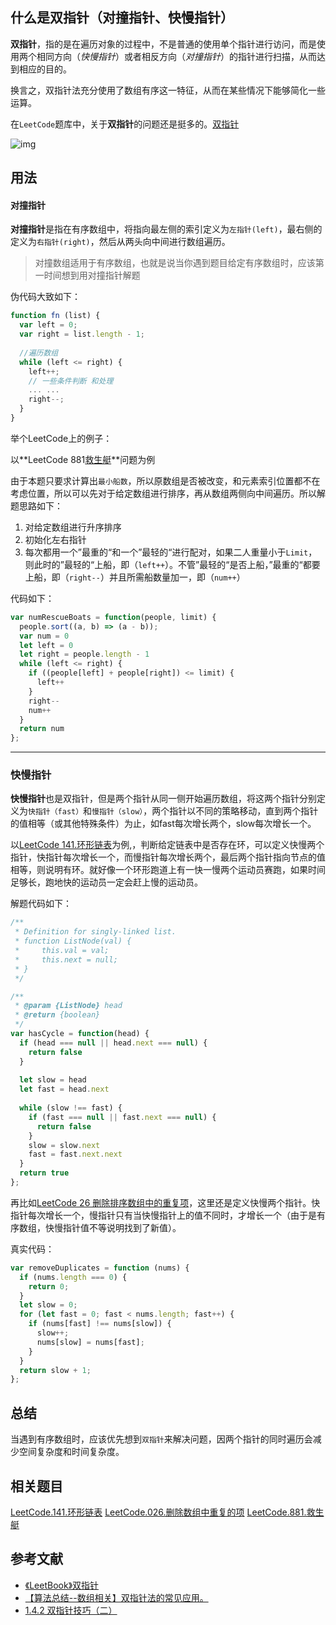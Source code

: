 ## 什么是双指针（对撞指针、快慢指针）

**双指针**，指的是在遍历对象的过程中，不是普通的使用单个指针进行访问，而是使用两个相同方向（*快慢指针*）或者相反方向（*对撞指针*）的指针进行扫描，从而达到相应的目的。

换言之，双指针法充分使用了数组有序这一特征，从而在某些情况下能够简化一些运算。

在`LeetCode`题库中，关于**双指针**的问题还是挺多的。[双指针](https://leetcode-cn.com/tag/two-pointers/)

![img](https://zens-pic.oss-cn-shenzhen.aliyuncs.com/static/gift/msc/twoPointer.png)

## 用法

#### 对撞指针
**对撞指针**是指在有序数组中，将指向最左侧的索引定义为`左指针(left)`，最右侧的定义为`右指针(right)`，然后从两头向中间进行数组遍历。

> 对撞数组适用于有序数组，也就是说当你遇到题目给定有序数组时，应该第一时间想到用对撞指针解题

伪代码大致如下：

```javascript
function fn (list) {
  var left = 0;
  var right = list.length - 1;
  
  //遍历数组
  while (left <= right) {
    left++;
    // 一些条件判断 和处理
    ... ...
    right--;
  }
}
```

举个LeetCode上的例子：

以**LeetCode 881[救生艇](https://leetcode-cn.com/problems/boats-to-save-people/)**问题为例

由于本题只要求计算出`最小船数`，所以原数组是否被改变，和元素索引位置都不在考虑位置，所以可以先对于给定数组进行排序，再从数组两侧向中间遍历。所以解题思路如下：

1. 对给定数组进行升序排序
2. 初始化左右指针
3. 每次都用一个”最重的“和一个”最轻的“进行配对，如果二人重量小于`Limit`，则此时的”最轻的“上船，即（`left++`）。不管”最轻的“是否上船，”最重的“都要上船，即（`right--`）并且所需船数量加一，即（`num++`）

代码如下：

```javascript
var numRescueBoats = function(people, limit) {
  people.sort((a, b) => (a - b));
  var num = 0
  let left = 0
  let right = people.length - 1
  while (left <= right) {
    if ((people[left] + people[right]) <= limit) {
      left++
    }
    right--
    num++
  }
  return num
};
```





-------------

### 快慢指针

**快慢指针**也是双指针，但是两个指针从同一侧开始遍历数组，将这两个指针分别定义为`快指针（fast）`和`慢指针（slow）`，两个指针以不同的策略移动，直到两个指针的值相等（或其他特殊条件）为止，如fast每次增长两个，slow每次增长一个。

以[LeetCode 141.环形链表](https://leetcode-cn.com/problems/linked-list-cycle/)为例,，判断给定链表中是否存在环，可以定义快慢两个指针，快指针每次增长一个，而慢指针每次增长两个，最后两个指针指向节点的值相等，则说明有环。就好像一个环形跑道上有一快一慢两个运动员赛跑，如果时间足够长，跑地快的运动员一定会赶上慢的运动员。

解题代码如下：

```javascript
/**
 * Definition for singly-linked list.
 * function ListNode(val) {
 *     this.val = val;
 *     this.next = null;
 * }
 */

/**
 * @param {ListNode} head
 * @return {boolean}
 */
var hasCycle = function(head) {
  if (head === null || head.next === null) {
    return false
  }
  
  let slow = head
  let fast = head.next
  
  while (slow !== fast) {
    if (fast === null || fast.next === null) {
      return false
    }
    slow = slow.next
    fast = fast.next.next
  }
  return true
};
```

再比如[LeetCode 26 删除排序数组中的重复项](https://leetcode-cn.com/problems/remove-duplicates-from-sorted-array/)，这里还是定义快慢两个指针。快指针每次增长一个，慢指针只有当快慢指针上的值不同时，才增长一个（由于是有序数组，快慢指针值不等说明找到了新值）。

真实代码：

```javascript
var removeDuplicates = function (nums) {
  if (nums.length === 0) {
    return 0;
  }
  let slow = 0;
  for (let fast = 0; fast < nums.length; fast++) {
    if (nums[fast] !== nums[slow]) {
      slow++;
      nums[slow] = nums[fast];
    }
  }
  return slow + 1;
};
```



## 总结

当遇到有序数组时，应该优先想到`双指针`来解决问题，因两个指针的同时遍历会减少空间复杂度和时间复杂度。



## 相关题目

[LeetCode.141.环形链表](https://leetcode-cn.com/problems/linked-list-cycle/)
[LeetCode.026.删除数组中重复的项](https://leetcode-cn.com/problems/remove-duplicates-from-sorted-array/)
[LeetCode.881.救生艇](https://leetcode-cn.com/problems/boats-to-save-people/solution/jiu-sheng-ting-by-leetcode/)

## 参考文献

* [《LeetBook》双指针](https://hk029.gitbooks.io/leetbook/twopoint.html)
* [【算法总结--数组相关】双指针法的常见应用。](https://blog.csdn.net/ohmygirl/article/details/7850068)
* [1.4.2 双指针技巧（二）](https://zhuanlan.zhihu.com/p/41920814)

